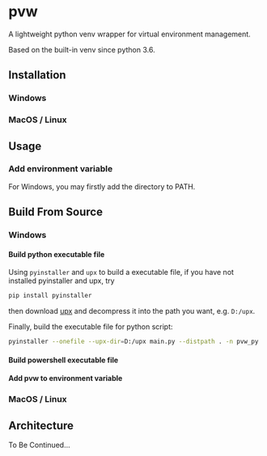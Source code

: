 # pvw

A lightweight python venv wrapper for virtual environment management.

Based on the built-in venv since python 3.6.

## Installation

### Windows

### MacOS / Linux

## Usage

### Add environment variable

For Windows, you may firstly add the directory to PATH.

## Build From Source

### Windows

####  Build python executable file

Using `pyinstaller` and `upx` to build a executable file, if you have not installed pyinstaller and upx, try

```bash
pip install pyinstaller
```

then download [upx](https://upx.github.io/) and decompress it into the path you want, e.g. `D:/upx`.

Finally, build the executable file for python script:

```bash
pyinstaller --onefile --upx-dir=D:/upx main.py --distpath . -n pvw_py
```

#### Build powershell executable file

#### Add pvw to environment variable

### MacOS / Linux

## Architecture

To Be Continued...